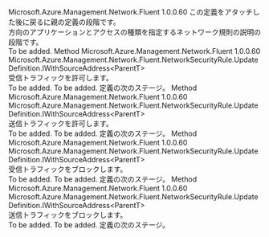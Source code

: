 <Type Name="IWithDirectionAccess&lt;ParentT&gt;" FullName="Microsoft.Azure.Management.Network.Fluent.NetworkSecurityRule.UpdateDefinition.IWithDirectionAccess&lt;ParentT&gt;">
  <TypeSignature Language="C#" Value="public interface IWithDirectionAccess&lt;ParentT&gt;" />
  <TypeSignature Language="ILAsm" Value=".class public interface auto ansi abstract IWithDirectionAccess`1&lt;ParentT&gt;" />
  <TypeSignature Language="DocId" Value="T:Microsoft.Azure.Management.Network.Fluent.NetworkSecurityRule.UpdateDefinition.IWithDirectionAccess`1" />
  <TypeSignature Language="VB.NET" Value="Public Interface IWithDirectionAccess(Of ParentT)" />
  <TypeSignature Language="F#" Value="type IWithDirectionAccess&lt;'ParentT&gt; = interface" />
  <AssemblyInfo>
    <AssemblyName>Microsoft.Azure.Management.Network.Fluent</AssemblyName>
    <AssemblyVersion>1.0.0.60</AssemblyVersion>
  </AssemblyInfo>
  <TypeParameters>
    <TypeParameter Name="ParentT" />
  </TypeParameters>
  <Interfaces />
  <Docs>
    <typeparam name="ParentT">この定義をアタッチした後に戻るに親の定義の段階です。</typeparam>
    <summary>
            方向のアプリケーションとアクセスの種類を指定するネットワーク規則の説明の段階です。
            </summary>
    <remarks>To be added.</remarks>
  </Docs>
  <Members>
    <Member MemberName="AllowInbound">
      <MemberSignature Language="C#" Value="public Microsoft.Azure.Management.Network.Fluent.NetworkSecurityRule.UpdateDefinition.IWithSourceAddress&lt;ParentT&gt; AllowInbound ();" />
      <MemberSignature Language="ILAsm" Value=".method public hidebysig newslot virtual instance class Microsoft.Azure.Management.Network.Fluent.NetworkSecurityRule.UpdateDefinition.IWithSourceAddress`1&lt;!ParentT&gt; AllowInbound() cil managed" />
      <MemberSignature Language="DocId" Value="M:Microsoft.Azure.Management.Network.Fluent.NetworkSecurityRule.UpdateDefinition.IWithDirectionAccess`1.AllowInbound" />
      <MemberSignature Language="VB.NET" Value="Public Function AllowInbound () As IWithSourceAddress(Of ParentT)" />
      <MemberSignature Language="F#" Value="abstract member AllowInbound : unit -&gt; Microsoft.Azure.Management.Network.Fluent.NetworkSecurityRule.UpdateDefinition.IWithSourceAddress&lt;'ParentT&gt;" Usage="iWithDirectionAccess.AllowInbound " />
      <MemberType>Method</MemberType>
      <AssemblyInfo>
        <AssemblyName>Microsoft.Azure.Management.Network.Fluent</AssemblyName>
        <AssemblyVersion>1.0.0.60</AssemblyVersion>
      </AssemblyInfo>
      <ReturnValue>
        <ReturnType>Microsoft.Azure.Management.Network.Fluent.NetworkSecurityRule.UpdateDefinition.IWithSourceAddress&lt;ParentT&gt;</ReturnType>
      </ReturnValue>
      <Parameters />
      <Docs>
        <summary>
            受信トラフィックを許可します。
            </summary>
        <returns>To be added.</returns>
        <remarks>To be added.</remarks>
        <return>定義の次のステージ。</return>
      </Docs>
    </Member>
    <Member MemberName="AllowOutbound">
      <MemberSignature Language="C#" Value="public Microsoft.Azure.Management.Network.Fluent.NetworkSecurityRule.UpdateDefinition.IWithSourceAddress&lt;ParentT&gt; AllowOutbound ();" />
      <MemberSignature Language="ILAsm" Value=".method public hidebysig newslot virtual instance class Microsoft.Azure.Management.Network.Fluent.NetworkSecurityRule.UpdateDefinition.IWithSourceAddress`1&lt;!ParentT&gt; AllowOutbound() cil managed" />
      <MemberSignature Language="DocId" Value="M:Microsoft.Azure.Management.Network.Fluent.NetworkSecurityRule.UpdateDefinition.IWithDirectionAccess`1.AllowOutbound" />
      <MemberSignature Language="VB.NET" Value="Public Function AllowOutbound () As IWithSourceAddress(Of ParentT)" />
      <MemberSignature Language="F#" Value="abstract member AllowOutbound : unit -&gt; Microsoft.Azure.Management.Network.Fluent.NetworkSecurityRule.UpdateDefinition.IWithSourceAddress&lt;'ParentT&gt;" Usage="iWithDirectionAccess.AllowOutbound " />
      <MemberType>Method</MemberType>
      <AssemblyInfo>
        <AssemblyName>Microsoft.Azure.Management.Network.Fluent</AssemblyName>
        <AssemblyVersion>1.0.0.60</AssemblyVersion>
      </AssemblyInfo>
      <ReturnValue>
        <ReturnType>Microsoft.Azure.Management.Network.Fluent.NetworkSecurityRule.UpdateDefinition.IWithSourceAddress&lt;ParentT&gt;</ReturnType>
      </ReturnValue>
      <Parameters />
      <Docs>
        <summary>
            送信トラフィックを許可します。
            </summary>
        <returns>To be added.</returns>
        <remarks>To be added.</remarks>
        <return>定義の次のステージ。</return>
      </Docs>
    </Member>
    <Member MemberName="DenyInbound">
      <MemberSignature Language="C#" Value="public Microsoft.Azure.Management.Network.Fluent.NetworkSecurityRule.UpdateDefinition.IWithSourceAddress&lt;ParentT&gt; DenyInbound ();" />
      <MemberSignature Language="ILAsm" Value=".method public hidebysig newslot virtual instance class Microsoft.Azure.Management.Network.Fluent.NetworkSecurityRule.UpdateDefinition.IWithSourceAddress`1&lt;!ParentT&gt; DenyInbound() cil managed" />
      <MemberSignature Language="DocId" Value="M:Microsoft.Azure.Management.Network.Fluent.NetworkSecurityRule.UpdateDefinition.IWithDirectionAccess`1.DenyInbound" />
      <MemberSignature Language="VB.NET" Value="Public Function DenyInbound () As IWithSourceAddress(Of ParentT)" />
      <MemberSignature Language="F#" Value="abstract member DenyInbound : unit -&gt; Microsoft.Azure.Management.Network.Fluent.NetworkSecurityRule.UpdateDefinition.IWithSourceAddress&lt;'ParentT&gt;" Usage="iWithDirectionAccess.DenyInbound " />
      <MemberType>Method</MemberType>
      <AssemblyInfo>
        <AssemblyName>Microsoft.Azure.Management.Network.Fluent</AssemblyName>
        <AssemblyVersion>1.0.0.60</AssemblyVersion>
      </AssemblyInfo>
      <ReturnValue>
        <ReturnType>Microsoft.Azure.Management.Network.Fluent.NetworkSecurityRule.UpdateDefinition.IWithSourceAddress&lt;ParentT&gt;</ReturnType>
      </ReturnValue>
      <Parameters />
      <Docs>
        <summary>
            受信トラフィックをブロックします。
            </summary>
        <returns>To be added.</returns>
        <remarks>To be added.</remarks>
        <return>定義の次のステージ。</return>
      </Docs>
    </Member>
    <Member MemberName="DenyOutbound">
      <MemberSignature Language="C#" Value="public Microsoft.Azure.Management.Network.Fluent.NetworkSecurityRule.UpdateDefinition.IWithSourceAddress&lt;ParentT&gt; DenyOutbound ();" />
      <MemberSignature Language="ILAsm" Value=".method public hidebysig newslot virtual instance class Microsoft.Azure.Management.Network.Fluent.NetworkSecurityRule.UpdateDefinition.IWithSourceAddress`1&lt;!ParentT&gt; DenyOutbound() cil managed" />
      <MemberSignature Language="DocId" Value="M:Microsoft.Azure.Management.Network.Fluent.NetworkSecurityRule.UpdateDefinition.IWithDirectionAccess`1.DenyOutbound" />
      <MemberSignature Language="VB.NET" Value="Public Function DenyOutbound () As IWithSourceAddress(Of ParentT)" />
      <MemberSignature Language="F#" Value="abstract member DenyOutbound : unit -&gt; Microsoft.Azure.Management.Network.Fluent.NetworkSecurityRule.UpdateDefinition.IWithSourceAddress&lt;'ParentT&gt;" Usage="iWithDirectionAccess.DenyOutbound " />
      <MemberType>Method</MemberType>
      <AssemblyInfo>
        <AssemblyName>Microsoft.Azure.Management.Network.Fluent</AssemblyName>
        <AssemblyVersion>1.0.0.60</AssemblyVersion>
      </AssemblyInfo>
      <ReturnValue>
        <ReturnType>Microsoft.Azure.Management.Network.Fluent.NetworkSecurityRule.UpdateDefinition.IWithSourceAddress&lt;ParentT&gt;</ReturnType>
      </ReturnValue>
      <Parameters />
      <Docs>
        <summary>
            送信トラフィックをブロックします。
            </summary>
        <returns>To be added.</returns>
        <remarks>To be added.</remarks>
        <return>定義の次のステージ。</return>
      </Docs>
    </Member>
  </Members>
</Type>